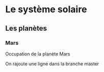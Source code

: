 # Le système solaire
## Les planètes
### Mars
 Occupation de la planète Mars

On rajoute une ligne dans la branche master
